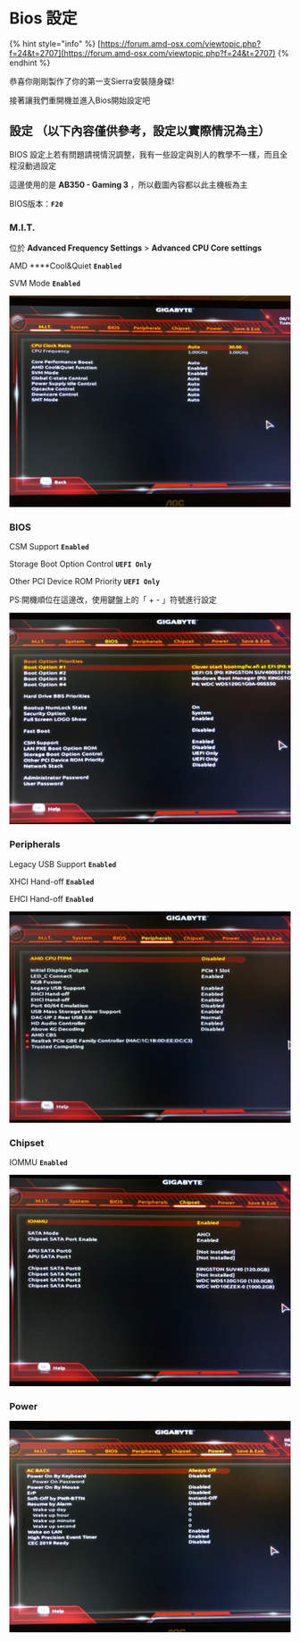 # Bios 設定

{% hint style="info" %}
[https://forum.amd-osx.com/viewtopic.php?f=24&t=2707](https://forum.amd-osx.com/viewtopic.php?f=24&t=2707)
{% endhint %}

恭喜你剛剛製作了你的第一支Sierra安裝隨身碟!

接著讓我們重開機並進入Bios開始設定吧

## 設定 （以下內容僅供參考，設定以實際情況為主）

BIOS 設定上若有問題請視情況調整，我有一些設定與別人的教學不一樣，而且全程沒動過設定

這邊使用的是 **AB350 - Gaming 3** ，所以截圖內容都以此主機板為主

BIOS版本：**`F20`**

### M.I.T.

位於 **Advanced Frequency Settings** &gt; **Advanced CPU Core settings**

AMD ****Cool&Quiet **`Enabled`**

SVM Mode **`Enabled`**

![](../.gitbook/assets/imag2842.jpg)

### BIOS

CSM Support **`Enabled`**

Storage Boot Option Control **`UEFI Only`**

Other PCI Device ROM Priority **`UEFI Only`**

PS:開機順位在這邊改，使用鍵盤上的「 + - 」符號進行設定

![](../.gitbook/assets/imag2839.jpg)

### Peripherals

Legacy USB Support **`Enabled`**

XHCI Hand-off **`Enabled`**

EHCI Hand-off **`Enabled`**

![](../.gitbook/assets/imag2838.jpg)

### Chipset

IOMMU **`Enabled`**

![](../.gitbook/assets/imag2837.jpg)

### Power

![](../.gitbook/assets/imag2836.jpg)

